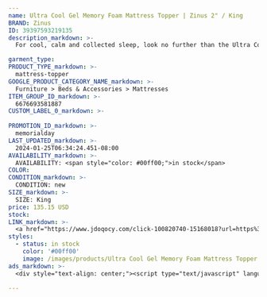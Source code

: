 ```yaml
---
name: Ultra Cool Gel Memory Foam Mattress Topper | Zinus 2" / King
BRAND: Zinus
ID: 39397593219135
description_markdown: >-
  For cool, calm and collected sleep, look no further than the Ultra Cool Gel Memory Foam Mattress Topper. A layer of ultra comfortable gel infused memory foam provides pressure relief and allows body heat to escape. A washable jacquard cover with cooling treatment and an included storage strap make this cooling system the total package.

garment_type:
PRODUCT_TYPE_markdown: >-
  mattress-topper
GOOGLE_PRODUCT_CATEGORY_NAME_markdown: >-
  Furniture > Beds & Accessories > Mattresses
ITEM_GROUP_ID_markdown: >-
  6676693581887
CUSTOM_LABEL_0_markdown: >-
  
PROMOTION_ID_markdown: >-
  memorialday
LAST_UPDATED_markdown: >-
  2024-01-25T06:34:24.451-08:00
AVAILABILITY_markdown: >-
  AVAILABILITY: <span style="color: #00ff00;">in stock</span>
COLOR:
CONDITION_markdown: >-
  CONDITION: new
SIZE_markdown: >-
  SIZE: King
price: 135.15 USD
stock: 
LINK_markdown: >-
  <a href="https://www.jdoqocy.com/click-100820740-15168018?url=https%3A%2F%2Fwww.zinus.com%2Fproducts%2Fultra-cool-gel-memory-foam-mattress-topper%3Fvariant%3D39397593219135" target="_blank" style="display: inline-block; padding: 10px 20px; font-size: 16px; text-align: center; text-decoration: none; cursor: pointer; border: 1px solid #3498db; color: #3498db; background-color: #fff; border-radius: 5px; transition: background-color 0.3s;">Go to Product</a>
styles:
  - status: in stock
    color: '#00ff00'
    image: /images/products/Ultra Cool Gel Memory Foam Mattress Topper _ Zinus 2_ _ King/3inCoolGelTopperwithcoolingfabriccover-4.jpg
ads_markdown: >-
  <div style="text-align: center;"><script type="text/javascript" language="javascript" src="https://www.tkqlhce.com/placeholder-52290839?target=_top&mouseover=N"></script></div>

---
```


